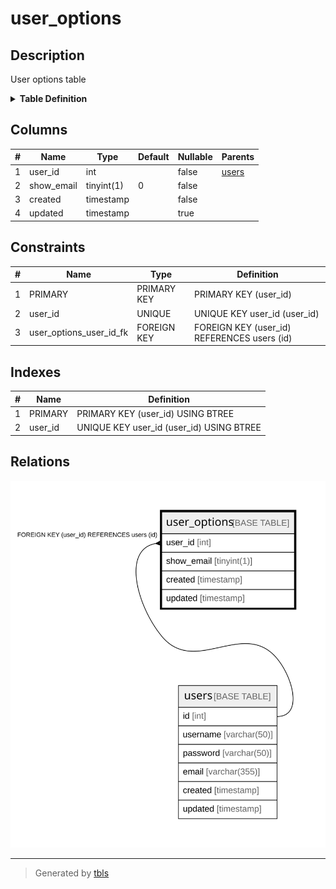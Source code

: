 # user_options

## Description

User options table

<details>
<summary><strong>Table Definition</strong></summary>

```sql
CREATE TABLE `user_options` (
  `user_id` int NOT NULL,
  `show_email` tinyint(1) NOT NULL DEFAULT '0',
  `created` timestamp NOT NULL,
  `updated` timestamp NULL DEFAULT NULL,
  PRIMARY KEY (`user_id`),
  UNIQUE KEY `user_id` (`user_id`),
  CONSTRAINT `user_options_user_id_fk` FOREIGN KEY (`user_id`) REFERENCES `users` (`id`) ON DELETE CASCADE
) ENGINE=InnoDB DEFAULT CHARSET=utf8mb4 COLLATE=utf8mb4_0900_ai_ci COMMENT='User options table'
```

</details>

## Columns

| # | Name | Type | Default | Nullable | Parents |
| - | ---- | ---- | ------- | -------- | ------- |
| 1 | user_id | int |  | false | [users](users.md) |
| 2 | show_email | tinyint(1) | 0 | false |  |
| 3 | created | timestamp |  | false |  |
| 4 | updated | timestamp |  | true |  |

## Constraints

| # | Name | Type | Definition |
| - | ---- | ---- | ---------- |
| 1 | PRIMARY | PRIMARY KEY | PRIMARY KEY (user_id) |
| 2 | user_id | UNIQUE | UNIQUE KEY user_id (user_id) |
| 3 | user_options_user_id_fk | FOREIGN KEY | FOREIGN KEY (user_id) REFERENCES users (id) |

## Indexes

| # | Name | Definition |
| - | ---- | ---------- |
| 1 | PRIMARY | PRIMARY KEY (user_id) USING BTREE |
| 2 | user_id | UNIQUE KEY user_id (user_id) USING BTREE |

## Relations

![er](user_options.svg)

---

> Generated by [tbls](https://github.com/k1LoW/tbls)

